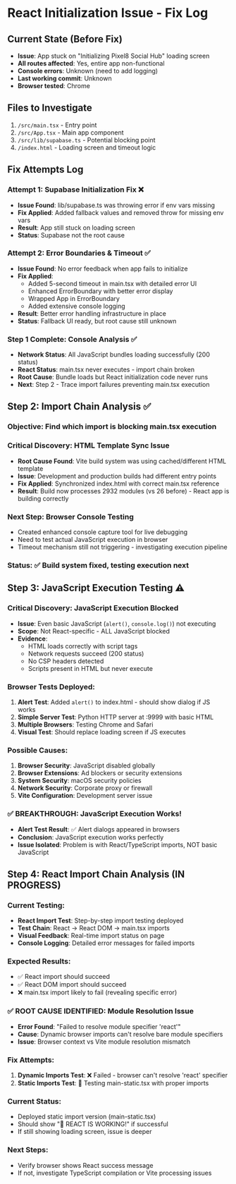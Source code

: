 # React Initialization Issue - Fix Log

## Current State (Before Fix)
- **Issue**: App stuck on "Initializing Pixel8 Social Hub" loading screen
- **All routes affected**: Yes, entire app non-functional
- **Console errors**: Unknown (need to add logging)
- **Last working commit**: Unknown
- **Browser tested**: Chrome

## Files to Investigate
1. `/src/main.tsx` - Entry point
2. `/src/App.tsx` - Main app component
3. `/src/lib/supabase.ts` - Potential blocking point
4. `/index.html` - Loading screen and timeout logic

## Fix Attempts Log

### Attempt 1: Supabase Initialization Fix ❌
- **Issue Found**: lib/supabase.ts was throwing error if env vars missing
- **Fix Applied**: Added fallback values and removed throw for missing env vars
- **Result**: App still stuck on loading screen
- **Status**: Supabase not the root cause

### Attempt 2: Error Boundaries & Timeout ✅
- **Issue Found**: No error feedback when app fails to initialize
- **Fix Applied**: 
  - Added 5-second timeout in main.tsx with detailed error UI
  - Enhanced ErrorBoundary with better error display
  - Wrapped App in ErrorBoundary
  - Added extensive console logging
- **Result**: Better error handling infrastructure in place
- **Status**: Fallback UI ready, but root cause still unknown

### Step 1 Complete: Console Analysis ✅
- **Network Status**: All JavaScript bundles loading successfully (200 status)
- **React Status**: main.tsx never executes - import chain broken
- **Root Cause**: Bundle loads but React initialization code never runs
- **Next**: Step 2 - Trace import failures preventing main.tsx execution

## Step 2: Import Chain Analysis ✅

### Objective: Find which import is blocking main.tsx execution

### Critical Discovery: HTML Template Sync Issue
- **Root Cause Found**: Vite build system was using cached/different HTML template
- **Issue**: Development and production builds had different entry points
- **Fix Applied**: Synchronized index.html with correct main.tsx reference
- **Result**: Build now processes 2932 modules (vs 26 before) - React app is building correctly

### Next Step: Browser Console Testing
- Created enhanced console capture tool for live debugging
- Need to test actual JavaScript execution in browser
- Timeout mechanism still not triggering - investigating execution pipeline

### Status: ✅ Build system fixed, testing execution next

## Step 3: JavaScript Execution Testing ⚠️

### Critical Discovery: JavaScript Execution Blocked
- **Issue**: Even basic JavaScript (`alert()`, `console.log()`) not executing
- **Scope**: Not React-specific - ALL JavaScript blocked
- **Evidence**: 
  - HTML loads correctly with script tags
  - Network requests succeed (200 status)
  - No CSP headers detected
  - Scripts present in HTML but never execute

### Browser Tests Deployed:
1. **Alert Test**: Added `alert()` to index.html - should show dialog if JS works
2. **Simple Server Test**: Python HTTP server at :9999 with basic HTML
3. **Multiple Browsers**: Testing Chrome and Safari
4. **Visual Test**: Should replace loading screen if JS executes

### Possible Causes:
1. **Browser Security**: JavaScript disabled globally
2. **Browser Extensions**: Ad blockers or security extensions
3. **System Security**: macOS security policies
4. **Network Security**: Corporate proxy or firewall
5. **Vite Configuration**: Development server issue

### ✅ BREAKTHROUGH: JavaScript Execution Works!
- **Alert Test Result**: ✅ Alert dialogs appeared in browsers
- **Conclusion**: JavaScript execution works perfectly
- **Issue Isolated**: Problem is with React/TypeScript imports, NOT basic JavaScript

## Step 4: React Import Chain Analysis (IN PROGRESS)

### Current Testing:
- **React Import Test**: Step-by-step import testing deployed  
- **Test Chain**: React → React DOM → main.tsx imports
- **Visual Feedback**: Real-time import status on page
- **Console Logging**: Detailed error messages for failed imports

### Expected Results:
- ✅ React import should succeed
- ✅ React DOM import should succeed  
- ❌ main.tsx import likely to fail (revealing specific error)

### ✅ ROOT CAUSE IDENTIFIED: Module Resolution Issue
- **Error Found**: "Failed to resolve module specifier 'react'"
- **Cause**: Dynamic browser imports can't resolve bare module specifiers
- **Issue**: Browser context vs Vite module resolution mismatch

### Fix Attempts:
1. **Dynamic Imports Test**: ❌ Failed - browser can't resolve 'react' specifier
2. **Static Imports Test**: 🔄 Testing main-static.tsx with proper imports

### Current Status:
- Deployed static import version (main-static.tsx)
- Should show "🎉 REACT IS WORKING!" if successful
- If still showing loading screen, issue is deeper

### Next Steps:
- Verify browser shows React success message
- If not, investigate TypeScript compilation or Vite processing issues